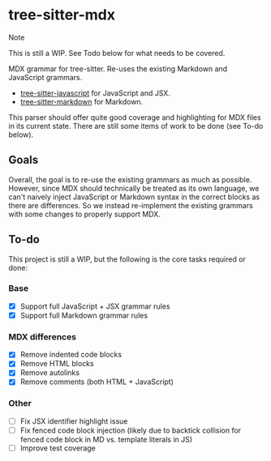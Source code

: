 # tree-sitter-mdx

> [!NOTE]
> This is still a WIP. See Todo below for what needs to be covered.

MDX grammar for tree-sitter. Re-uses the existing Markdown and JavaScript grammars.

- [tree-sitter-javascript](https://github.com/tree-sitter/tree-sitter-javascript) for JavaScript and JSX.
- [tree-sitter-markdown](https://github.com/tree-sitter-grammars/tree-sitter-markdown) for Markdown.

This parser should offer quite good coverage and highlighting for MDX
files in its current state. There are still some items of work to be
done (see To-do below).

## Goals

Overall, the goal is to re-use the existing grammars as much as possible.
However, since MDX should technically be treated as its own language, we
can't naively inject JavaScript or Markdown syntax in the correct blocks as
there are differences. So we instead re-implement the existing grammars with
some changes to properly support MDX.

## To-do

This project is still a WIP, but the following is the core tasks required or done:

### Base

- [x] Support full JavaScript + JSX grammar rules
- [x] Support full Markdown grammar rules

### MDX differences

- [x] Remove indented code blocks
- [x] Remove HTML blocks
- [x] Remove autolinks
- [x] Remove comments (both HTML + JavaScript)

### Other
- [ ] Fix JSX identifier highlight issue
- [ ] Fix fenced code block injection (likely due to backtick collision for fenced code block in MD vs. template literals in JS)
- [ ] Improve test coverage
